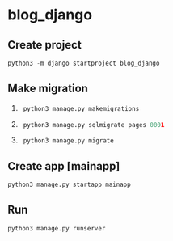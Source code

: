 # blog_django

## Create project
```python
python3 -m django startproject blog_django
```

## Make migration
1. ```python 
    python3 manage.py makemigrations
    ```
2. ```python
    python3 manage.py sqlmigrate pages 0001
    ```
3. ```python
    python3 manage.py migrate
    ```

## Create app [mainapp]
```python
python3 manage.py startapp mainapp
```

## Run
```python
python3 manage.py runserver
```
